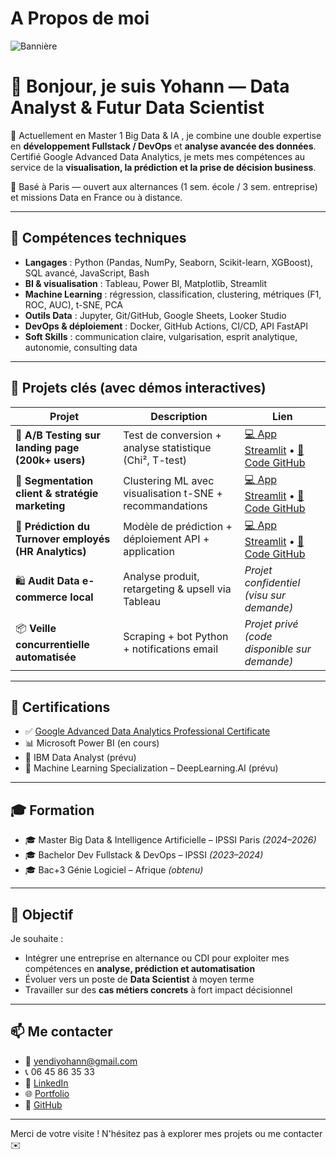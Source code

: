 # A Propos de moi
![Bannière](./assets/nom-de-ton-image.jpg)

# 👋 Bonjour, je suis Yohann — Data Analyst & Futur Data Scientist

🎯 Actuellement en Master 1 Big Data & IA , je combine une double expertise en **développement Fullstack / DevOps** et **analyse avancée des données**.  
Certifié Google Advanced Data Analytics, je mets mes compétences au service de la **visualisation, la prédiction et la prise de décision business**.

📍 Basé à Paris — ouvert aux alternances (1 sem. école / 3 sem. entreprise) et missions Data en France ou à distance.

---

## 🧠 Compétences techniques

- **Langages** : Python (Pandas, NumPy, Seaborn, Scikit-learn, XGBoost), SQL avancé, JavaScript, Bash
- **BI & visualisation** : Tableau, Power BI, Matplotlib, Streamlit
- **Machine Learning** : régression, classification, clustering, métriques (F1, ROC, AUC), t-SNE, PCA
- **Outils Data** : Jupyter, Git/GitHub, Google Sheets, Looker Studio
- **DevOps & déploiement** : Docker, GitHub Actions, CI/CD, API FastAPI
- **Soft Skills** : communication claire, vulgarisation, esprit analytique, autonomie, consulting data

---

## 📂 Projets clés (avec démos interactives)

| Projet | Description | Lien |
|--------|-------------|------|
| 🧪 **A/B Testing sur landing page (200k+ users)** | Test de conversion + analyse statistique (Chi², T-test) | [💻 App Streamlit](https://tests-statistiques-landing-page-gxdfuncfjkpxm9kfyzvafu.streamlit.app/) • [📁 Code GitHub](https://github.com/Yohannkp/Tests-Statistiques-Landing-Page.git) |
| 🧬 **Segmentation client & stratégie marketing** | Clustering ML avec visualisation t-SNE + recommandations | [💻 App Streamlit](https://analyse-marketing-zap5appepxyqkmjhtt3ovqi.streamlit.app/) • [📁 Code GitHub](https://github.com/Yohannkp/Analyse-Marketing.git) |
| 👥 **Prédiction du Turnover employés (HR Analytics)** | Modèle de prédiction + déploiement API + application | [💻 App Streamlit](https://projet-salifort-motors-app.streamlit.app/) • [📁 Code GitHub](https://github.com/Yohannkp/Projet-Salifort-Motors..git) |
| 🛍️ **Audit Data e-commerce local** | Analyse produit, retargeting & upsell via Tableau | *Projet confidentiel (visu sur demande)* |
| 📦 **Veille concurrentielle automatisée** | Scraping + bot Python + notifications email | *Projet privé (code disponible sur demande)* |

---

## 📜 Certifications

- ✅ [Google Advanced Data Analytics Professional Certificate](https://coursera.org/share/996430bde36afd3f6385cd27fa9251e4)
- 📊 Microsoft Power BI (en cours)
- 📁 IBM Data Analyst (prévu)
- 🧠 Machine Learning Specialization – DeepLearning.AI (prévu)

---

## 🎓 Formation

- 🎓 Master Big Data & Intelligence Artificielle – IPSSI Paris *(2024–2026)*
- 🎓 Bachelor Dev Fullstack & DevOps – IPSSI *(2023–2024)*
- 🎓 Bac+3 Génie Logiciel – Afrique *(obtenu)*

---

## 🚀 Objectif

Je souhaite :
- Intégrer une entreprise en alternance ou CDI pour exploiter mes compétences en **analyse, prédiction et automatisation**
- Évoluer vers un poste de **Data Scientist** à moyen terme
- Travailler sur des **cas métiers concrets** à fort impact décisionnel

---

## 📫 Me contacter

- 📧 yendiyohann@gmail.com  
- 📞 06 45 86 35 33  
- 💼 [LinkedIn](https://linkedin.com/in/yendi-aharh-a9b2992a8)  
- 🌐 [Portfolio](https://yohannkp.github.io/portfolio/)  
- 🐙 [GitHub](https://github.com/Yohannkp)

---

Merci de votre visite ! N'hésitez pas à explorer mes projets ou me contacter ✉️

